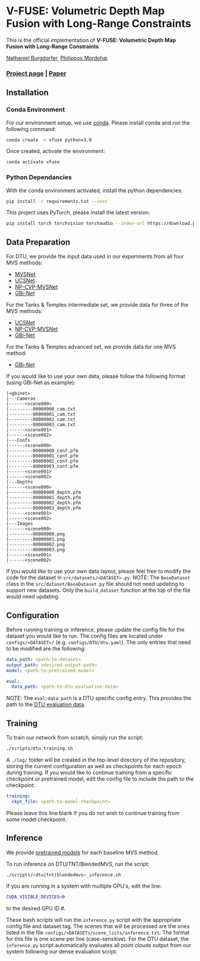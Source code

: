 # V-FUSE: Volumetric Depth Map Fusion with Long-Range Constraints
This is the official implementation of **V-FUSE: Volumetric Depth Map Fusion with Long-Range Constraints**.

[Nathaniel Burgdorfer](https://nburgdorfer.github.io),
[Philippos Mordohai](https://mordohai.github.io/)

### [Project page](https://nburgdorfer.github.io/vfuse/) | [Paper](https://arxiv.org/abs/2308.08715)

## Installation
### Conda Environment
For our environment setup, we use [conda](https://www.anaconda.com/download/). Please install conda and run the following command:
```bash
conda create -n vfuse python=3.9
```

Once created, activate the environment:
```bash
conda activate vfuse
```

### Python Dependancies
With the conda environment activated, install the python dependencies:
```bash
pip install -r requirements.txt --user
```

This project uses PyTorch, please install the latest version:
```bash
pip install torch torchvision torchaudio --index-url https://download.pytorch.org/whl/cu118
```

## Data Preparation
For DTU, we provide the input data used in our experiments from all four MVS methods:
- [MVSNet](https://stevens0-my.sharepoint.com/:u:/g/personal/nburgdor_stevens_edu/ESNvbUjv3UxBqvcUh2YHEDIBDIlVHDtJ-RxmGvjoJzTmRw?e=S24ML7)
- [UCSNet](https://stevens0-my.sharepoint.com/:u:/g/personal/nburgdor_stevens_edu/EdtU4wyHlvBJuEUJhf3EB0gBAnYV-FBv2zbp1jGdTawXig?e=dTdBpM)
- [NP-CVP-MVSNet](https://stevens0-my.sharepoint.com/:u:/g/personal/nburgdor_stevens_edu/EXUdw8TjMO9HojW95PgUnvcBXQgZMCdrH3gks_2ia562SA?e=QYU3zt)
- [GBi-Net](https://stevens0-my.sharepoint.com/:u:/g/personal/nburgdor_stevens_edu/Ebq5gX5pRyRBuKuCFCR-e6ABwCG2xEGpvKGsbVFrSlawnQ?e=dOqn9q)

For the Tanks & Temples intermediate set, we provide data for three of the MVS methods:
- [UCSNet](https://stevens0-my.sharepoint.com/:u:/g/personal/nburgdor_stevens_edu/EdggEeshAopMoyEx7nuuOrkBc8-s1J-MpmyZK5YClOFkOg?e=v7NHMp)
- [NP-CVP-MVSNet](https://stevens0-my.sharepoint.com/:u:/g/personal/nburgdor_stevens_edu/EWDqNcjF_dRJpqCuYbegqE0BtpS0pnFJrdCJrBh05kTYyA?e=MQAwLK)
- [GBi-Net](https://stevens0-my.sharepoint.com/:u:/g/personal/nburgdor_stevens_edu/ET00teKCZARHtNpppXxx5WYBJ3lTR8Jp_crkIBzpb6iuDg?e=FkECiu)

For the Tanks & Temples advanced set, we provide data for one MVS method:
- [GBi-Net](https://stevens0-my.sharepoint.com/:u:/g/personal/nburgdor_stevens_edu/EdjkrHXnWIVGmKnEnIj5wWIBnl2wRbiQGcJ0gahj2pr2Mg?e=AJ2jCp)

If you would like to use your own data, please follow the following format (using GBi-Net as example):
```
|<gbinet>
|---Cameras
|------<scene000>
|---------00000000_cam.txt
|---------00000001_cam.txt
|---------00000002_cam.txt
|---------00000003_cam.txt
|------<scene001>
|------<scene002>
|---Confs
|------<scene000>
|---------00000000_conf.pfm
|---------00000001_conf.pfm
|---------00000002_conf.pfm
|---------00000003_conf.pfm
|------<scene001>
|------<scene002>
|---Depths
|------<scene000>
|---------00000000_depth.pfm
|---------00000001_depth.pfm
|---------00000002_depth.pfm
|---------00000003_depth.pfm
|------<scene001>
|------<scene002>
|---Images
|------<scene000>
|---------00000000.png
|---------00000001.png
|---------00000002.png
|---------00000003.png
|------<scene001>
|------<scene002>
```
If you would like to use your own data layout, please feel free to modify the code for the dataset in `src/datasets/<DATASET>.py`. NOTE: The `BaseDataset` class in the `src/dataset/BaseDataset.py` file should not need updating to support new datasets. Only the `build_dataset` function at the top of the file would need updating.

## Configuration
Before running training or inference, please update the config file for the dataset you would like to run. The config files are located under `configs/<DATASET>/` (e.g. `configs/DTU/dtu.yaml`). The only entries that need to be modified are the following:

```yaml
data_path: <path-to-dataset>
output_path: <desired-output-path>
model: <path-to-pretrained-model>

eval:
  data_path: <path-to-dtu-evaluation-data>
```
NOTE: The `eval:data_path` is a DTU specific config entry. This provides the path to the [DTU evaluation data](https://stevens0-my.sharepoint.com/:u:/g/personal/nburgdor_stevens_edu/EW69VFXgdVxHlfWDZdFGAjwB0OHjXUHOpAHDSAGVskq9yQ?e=qoAcSM).

## Training
To train our network from scratch, simply run the script:
```bash
./scripts/dtu_training.sh
```
A `./log/` folder will be created in the top-level directory of the repository, storing the current configuration as well as checkpoints for each epoch during training. If you would like to continue training from a specific checkpoint or pretrained model, edit the config file to include the path to the checkpoint:
```yaml
training:
  ckpt_file: <path-to-model-checkpoint>
```
Please leave this line blank if you do not wish to continue training from some model checkpoint.

## Inference
We provide [pretrained models](https://stevens0-my.sharepoint.com/:u:/g/personal/nburgdor_stevens_edu/EbhIvlrv1wNGkwjRXbZQANIBN2DGcdTTjL3_yKg0AjqXgg?e=Yf80J5) for each baseline MVS method.

To run inference on DTU/TNT/BlendedMVS, run the script:
```bash 
./scripts/<dtu|tnt|blendedmvs>_inference.sh
```
If you are running in a system with multiple GPU's, edit the line:
```bash
CUDA_VISIBLE_DEVICES=0
```
to the desired GPU ID #.

These bash scripts will run the `inference.py` script with the appropriate config file and dataset tag. The scenes that will be processed are the ones listed in the file `configs/<DATASET>/scene_lists/inference.txt`. The format for this file is one scene per line (case-sensitive). For the DTU dataset, the `inference.py` script automatically evaluates all point clouds output from our system following our dense evaluation script.
